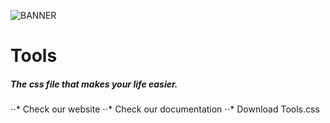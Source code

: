 ![BANNER](https://i.ibb.co/fSRkFYY/banner.png)

# Tools
##### The css file that makes your life easier.
⋅⋅* Check our website
⋅⋅* Check our documentation
⋅⋅* Download Tools.css
